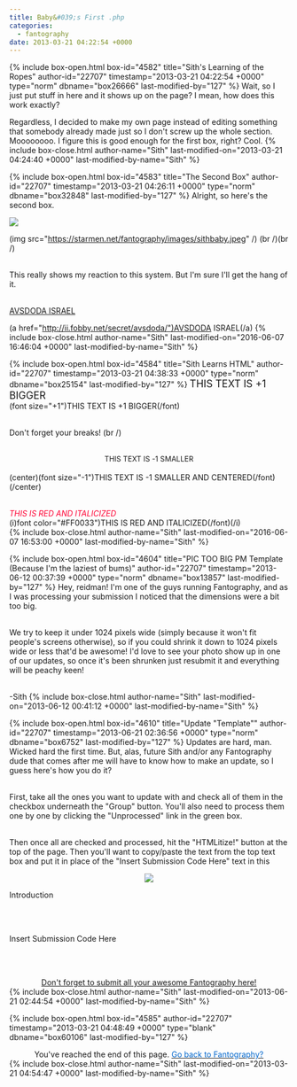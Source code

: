 ```yaml
---
title: Baby&#039;s First .php
categories:
  - fantography
date: 2013-03-21 04:22:54 +0000
---
```

{% include box-open.html box-id="4582" title="Sith's Learning of the Ropes" author-id="22707" timestamp="2013-03-21 04:22:54 +0000" type="norm" dbname="box26666" last-modified-by="127" %}
Wait, so I just put stuff in here and it shows up on the page? I mean, how does this work exactly?

Regardless, I decided to make my own page instead of editing something that somebody already made just so I don't screw up the whole section. Moooooooo. I figure this is good enough for the first box, right? Cool.
{% include box-close.html author-name="Sith" last-modified-on="2013-03-21 04:24:40 +0000" last-modified-by-name="Sith" %}

{% include box-open.html box-id="4583" title="The Second Box" author-id="22707" timestamp="2013-03-21 04:26:11 +0000" type="norm" dbname="box32848" last-modified-by="127" %}
Alright, so here's the second box. <br />

<img src="https://starmen.net/fantography/images/sithbaby.jpeg" /><br />

(img src="https://starmen.net/fantography/images/sithbaby.jpeg" /) (br /)(br /) <br /><br />

This really shows my reaction to this system. But I'm sure I'll get the hang of it.<br /><br />

<a href="http://ii.fobby.net/secret/avsdoda/">AVSDODA ISRAEL</a><br />

(a href="http://ii.fobby.net/secret/avsdoda/")AVSDODA ISRAEL(/a)
{% include box-close.html author-name="Sith" last-modified-on="2016-06-07 16:46:04 +0000" last-modified-by-name="Sith" %}

{% include box-open.html box-id="4584" title="Sith Learns HTML" author-id="22707" timestamp="2013-03-21 04:38:33 +0000" type="norm" dbname="box25154" last-modified-by="127" %}
<font size="+1">THIS TEXT IS +1 BIGGER</font><br />
(font size="+1")THIS TEXT IS +1 BIGGER(/font)<br /><br />

Don't forget your breaks! (br /)<br /><br />

<center><font size="-1">THIS TEXT IS -1 SMALLER</font></center><br />
(center)(font size="-1")THIS TEXT IS -1 SMALLER AND CENTERED(/font)(/center)<br /><br />

<i><font color="#FF0033">THIS IS RED AND ITALICIZED</font></i><br />
(i)font color="#FF0033")THIS IS RED AND ITALICIZED(/font)(/i)<br />
{% include box-close.html author-name="Sith" last-modified-on="2016-06-07 16:53:00 +0000" last-modified-by-name="Sith" %}

{% include box-open.html box-id="4604" title="PIC TOO BIG PM Template (Because I'm the laziest of bums)" author-id="22707" timestamp="2013-06-12 00:37:39 +0000" type="norm" dbname="box13857" last-modified-by="127" %}
Hey, reidman! I'm one of the guys running Fantography, and as I was processing your submission I noticed that the dimensions were a bit too big. <br /><br />

We try to keep it under 1024 pixels wide (simply because it won't fit people's screens otherwise), so if you could shrink it down to 1024 pixels wide or less that'd be awesome! I'd love to see your photo show up in one of our updates, so once it's been shrunken just resubmit it and everything will be peachy keen! <br /><br />

-Sith 
{% include box-close.html author-name="Sith" last-modified-on="2013-06-12 00:41:12 +0000" last-modified-by-name="Sith" %}

{% include box-open.html box-id="4610" title="Update \"Template\"" author-id="22707" timestamp="2013-06-21 02:36:56 +0000" type="norm" dbname="box6752" last-modified-by="127" %}
Updates are hard, man. Wicked hard the first time. But, alas, future Sith and/or any Fantography dude that comes after me will have to know how to make an update, so I guess here's how you do it? <br /><br />

First, take all the ones you want to update with and check all of them in the checkbox underneath the "Group" button. You'll also need to process them one by one by clicking the "Unprocessed" link in the green box. <br /><br />

Then once all are checked and processed, hit the "HTMLitize!" button at the top of the page. Then you'll want to copy/paste the text from the top text box and put it in place of the "Insert Submission Code Here" text in this 

<center> <img src="http://starmen.net/fantography/Banner/fantographybanner.png" /> </center>

Introduction

<br /><br />

Insert Submission Code Here 

<br /><br />
<center><a href="http://starmen.net/submit/" target="_blank">Don't forget to submit all your awesome Fantography here!</a></center>
{% include box-close.html author-name="Sith" last-modified-on="2013-06-21 02:44:54 +0000" last-modified-by-name="Sith" %}

{% include box-open.html box-id="4585" author-id="22707" timestamp="2013-03-21 04:48:49 +0000" type="blank" dbname="box60106" last-modified-by="127" %}
<center>You've reached the end of this page. <a href="http://starmen.net/fantography/index.php"><font color="#0066CC">Go back to Fantography?</font></a></center>
{% include box-close.html author-name="Sith" last-modified-on="2013-03-21 04:54:47 +0000" last-modified-by-name="Sith" %}
